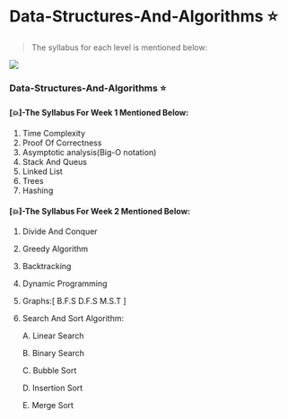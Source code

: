 # Data-Structures-And-Algorithms :star:
> The syllabus for each level is mentioned below:

![](http://inside.mines.edu/UserFiles/Image/ComputerScience/CS%20PDFs/algorithms.png)

### Data-Structures-And-Algorithms  :star:
#### [:collision:]-The Syllabus For Week 1 Mentioned Below:

1) Time Complexity
2) Proof Of Correctness
3) Asymptotic analysis(Big-O notation)
4) Stack And Queus
5) Linked List
6) Trees
7) Hashing

#### [:collision:]-The Syllabus For Week 2 Mentioned Below:

1) Divide And Conquer
2) Greedy Algorithm
3) Backtracking
4) Dynamic Programming
5) Graphs:[ B.F.S   D.F.S   M.S.T ]
6) Search And Sort Algorithm:

      A. Linear Search
      
      B. Binary Search
      
      C. Bubble Sort
      
      D. Insertion Sort
      
      E. Merge Sort
